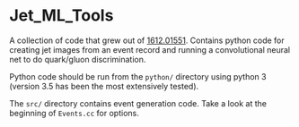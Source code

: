 # Jet_ML_Tools

A collection of code that grew out of [1612.01551](https://arxiv.org/abs/1612.01551). Contains python code for creating jet images from an event record and running a convolutional neural net to do quark/gluon discrimination.

Python code should be run from the `python/` directory using python 3 (version 3.5 has been the most extensively tested). 

The `src/` directory contains event generation code. Take a look at the beginning of `Events.cc` for options.
